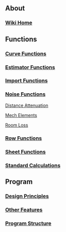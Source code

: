 ## About

### [Wiki Home](https://github.com/Moosevellous/Trace/wiki)

## Functions

### [Curve Functions](https://github.com/Moosevellous/Trace/wiki/Curve-Functions)

### [Estimator Functions](https://github.com/Moosevellous/Trace/wiki/Estimator-Functions)

### [Import Functions](https://github.com/Moosevellous/Trace/wiki/Import)

### [Noise Functions](https://github.com/Moosevellous/Trace/wiki/Noise-Functions)

[Distance Attenuation](https://github.com/Moosevellous/Trace/wiki/Noise-Functions#distance-attenuation)

[Mech Elements](https://github.com/Moosevellous/Trace/wiki/Noise-Functions#mech-elements)

[Room Loss](https://github.com/Moosevellous/Trace/wiki/Noise-Functions#room-loss)

### [Row Functions](https://github.com/Moosevellous/Trace/wiki/Row-Functions)

### [Sheet Functions](https://github.com/Moosevellous/Trace/wiki/Sheet-Functions)

### [Standard Calculations](https://github.com/Moosevellous/Trace/wiki/Standard-Calculations)


## Program

### [Design Principles](https://github.com/Moosevellous/Trace/wiki/Design-Principles)

### [Other Features](https://github.com/Moosevellous/Trace/wiki/Other-Features)

### [Program Structure](https://github.com/Moosevellous/Trace/wiki/Program-Structure)

